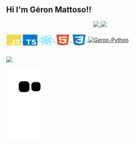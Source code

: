 ## Hi I'm Géron Mattoso!!
<div align="center">
  <a href="https://github.com/GeronMattoso">
  <img height="180em" src="https://github-readme-stats.vercel.app/api?username=GeronMattoso&show_icons=true&theme=dracula&include_all_commits=true&count_private=true"/>
  <img height="180em" src="https://github-readme-stats.vercel.app/api/top-langs/?username=GeronMattoso&layout=compact&langs_count=7&theme=dracula"/>
</div>

<div style="display: inline_block"><br>
  <img align="center" alt="Geron-Js" height="30" width="40" 
  src="https://raw.githubusercontent.com/devicons/devicon/master/icons/javascript/javascript-plain.svg">
  <img align="center" alt="Geron-Ts" height="30" width="40"
  src="https://raw.githubusercontent.com/devicons/devicon/master/icons/typescript/typescript-plain.svg">
  <img align="center" alt="Geron-React" height="30" width="40"
 src="https://raw.githubusercontent.com/devicons/devicon/master/icons/react/react-original.svg">
 <img align="center" alt="Geron-HTML" height="30" width="40" 
  src="https://raw.githubusercontent.com/devicons/devicon/master/icons/html5/html5-original.svg">
 <img align="center" alt="Geron-CSS" height="30" width="40" 
  src="https://raw.githubusercontent.com/devicons/devicon/master/icons/css3/css3-original.svg">
  <img align="center" alt="Geron-Python" height="30" width="40" 
   src="https://cdn.jsdelivr.net/gh/devicons/devicon/icons/python/python-original.svg">
</div>
  
  ##
 
<div> 
  <a href="https://www.linkedin.com/in/geron-mattoso" target="_blank"><img src="https://img.shields.io/badge/-LinkedIn-%230077B5?style=for-the-badge&logo=linkedin&logoColor=white" target="_blank"></a> 
 
  ![Snake animation](https://github.com/rafaballerini/rafaballerini/blob/output/github-contribution-grid-snake.svg)
 
</div>

